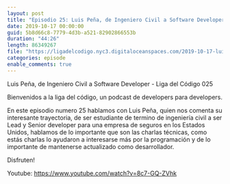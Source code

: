 ```yaml
---
layout: post
title: "Episodio 25: Luis Peña, de Ingeniero Civil a Software Developer"
date: 2019-10-17 00:00:00
guid: 5b8d66c8-7779-4d3b-a521-82902866553b
duration: "44:26"
length: 86349267
file: "https://ligadelcodigo.nyc3.digitaloceanspaces.com/2019-10-17-luis-f-pena.mp3"
categories: episode
enable_comments: true
---
```


Luis Peña, de Ingeniero Civil a Software Developer - Liga del Código 025

Bienvenidos a la liga del código, un podcast de developers para developers.

En este episodio numero 25 hablamos con Luis Peña, quien nos comenta su interesante trayectoria, de ser estudiante de termino de ingeniería civil a ser Lead y Senior developer para una empresa de seguros en los Estados Unidos,  hablamos de lo importante que son las charlas técnicas, como estás charlas lo ayudaron a interesarse más por la programación y de lo importante de mantenerse actualizado como desarrollador.

Disfruten!

Youtube: https://www.youtube.com/watch?v=8c7-GQ-ZVhk